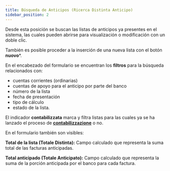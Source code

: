 ```yaml
---
title: Búsqueda de Anticipos (Ricerca Distinta Anticipo)
sidebar_position: 2
---
```


Desde esta posición se buscan las listas de anticipos ya presentes en el sistema, las cuales pueden abrirse para visualización o modificación con un doble clic.

También es posible proceder a la inserción de una nueva lista con el botón **nuovo***.

En el encabezado del formulario se encuentran los **filtros** para la búsqueda relacionados con:

- cuentas corrientes (ordinarias)  
- cuentas de apoyo para el anticipo por parte del banco  
- número de la lista  
- fecha de presentación  
- tipo de cálculo  
- estado de la lista.  

El indicador **contabilizzata** marca y filtra listas para las cuales ya se ha lanzado el proceso de [**contabilizzazione**](/docs/treasury/advance/accounting/advances-list-accounting) o no.

En el formulario también son visibles:

**Total de la lista (Totale Distinta):** Campo calculado que representa la suma total de las facturas anticipadas.

**Total anticipado (Totale Anticipato):** Campo calculado que representa la suma de la porción anticipada por el banco para cada factura.
